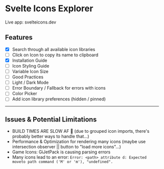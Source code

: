 # Svelte Icons Explorer

Live app: svelteicons.dev

## Features

- [x] Search through all available icon libraries
- [ ] Click on Icon to copy its name to clipboard
- [x] Installation Guide
- [ ] Icon Styling Guide
- [ ] Variable Icon Size
- [ ] Good Practices
- [ ] Light / Dark Mode
- [ ] Error Boundary / Fallback for errors with icons
- [ ] Color Picker
- [ ] Add icon library preferences (hidden / pinned)

---

## Issues & Potential Limitations

- BUILD TIMES ARE SLOW AF 💩 (due to grouped icon imports, there's probably better ways to handle that...)
- Performance & Optimization for rendering many icons (maybe use intersection observer || button to "load more icons"...)
- Game Icons: GiJetPack is causing parsing errors
- Many icons lead to an error: `Error: <path> attribute d: Expected moveto path command ('M' or 'm'), "undefined".`
